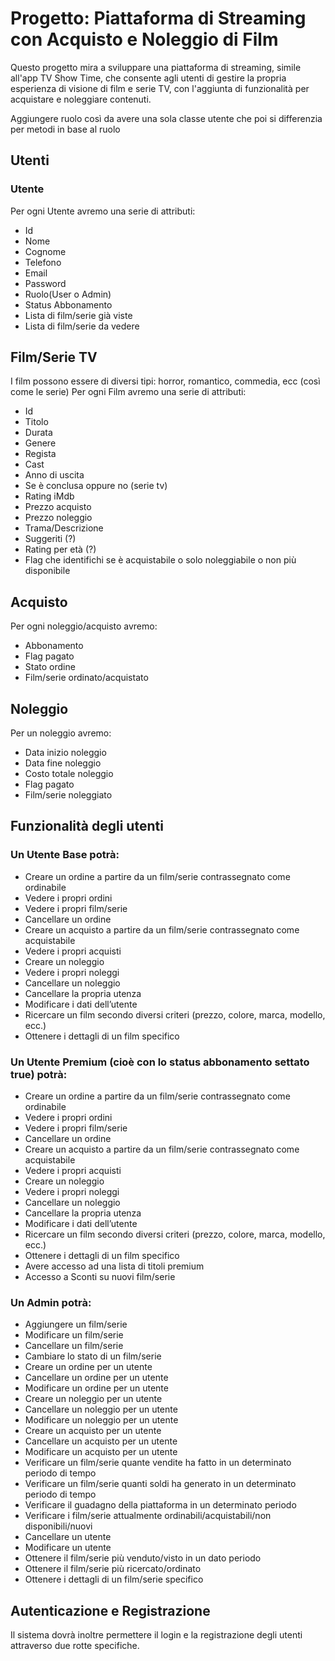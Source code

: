 # Progetto: Piattaforma di Streaming con Acquisto e Noleggio di Film
Questo progetto mira a sviluppare una piattaforma di streaming, simile all'app TV Show Time, che consente agli utenti di gestire la propria esperienza di visione di film e serie TV, con l'aggiunta di funzionalità per acquistare e noleggiare contenuti.

Aggiungere ruolo così da avere una sola classe utente che poi si differenzia per metodi in base al ruolo

## Utenti
### Utente
Per ogni Utente avremo una serie di attributi:
- Id
- Nome
- Cognome
- Telefono
- Email
- Password
- Ruolo(User o Admin)
- Status Abbonamento
- Lista di film/serie già viste
- Lista di film/serie da vedere



## Film/Serie TV
I film possono essere di diversi tipi: horror, romantico, commedia, ecc (così come le serie)
Per ogni Film avremo una serie di attributi:
- Id
- Titolo
- Durata
- Genere
- Regista
- Cast
- Anno di uscita
- Se è conclusa oppure no (serie tv)
- Rating iMdb
- Prezzo acquisto
- Prezzo noleggio
- Trama/Descrizione
- Suggeriti (?)
- Rating per età (?)
- Flag che identifichi se è acquistabile o solo noleggiabile o non più disponibile

## Acquisto
Per ogni noleggio/acquisto avremo:
- Abbonamento
- Flag pagato
- Stato ordine
- Film/serie ordinato/acquistato
## Noleggio
Per un noleggio avremo:
- Data inizio noleggio
- Data fine noleggio
- Costo totale noleggio
- Flag pagato
- Film/serie noleggiato

## Funzionalità degli utenti
### Un Utente Base potrà:
- Creare un ordine a partire da un film/serie contrassegnato come ordinabile
- Vedere i propri ordini
- Vedere i propri film/serie
- Cancellare un ordine
- Creare un acquisto a partire da un film/serie contrassegnato come acquistabile
- Vedere i propri acquisti
- Creare un noleggio
- Vedere i propri noleggi
- Cancellare un noleggio
- Cancellare la propria utenza
- Modificare i dati dell’utente
- Ricercare un film secondo diversi criteri (prezzo, colore, marca, modello, ecc.)
- Ottenere i dettagli di un film specifico
### Un Utente Premium (cioè con lo status abbonamento settato true) potrà:
- Creare un ordine a partire da un film/serie contrassegnato come ordinabile
- Vedere i propri ordini
- Vedere i propri film/serie
- Cancellare un ordine
- Creare un acquisto a partire da un film/serie contrassegnato come acquistabile
- Vedere i propri acquisti
- Creare un noleggio
- Vedere i propri noleggi
- Cancellare un noleggio
- Cancellare la propria utenza
- Modificare i dati dell’utente
- Ricercare un film secondo diversi criteri (prezzo, colore, marca, modello, ecc.)
- Ottenere i dettagli di un film specifico
- Avere accesso ad una lista di titoli premium
- Accesso a Sconti su nuovi film/serie
### Un Admin potrà:
- Aggiungere un film/serie
- Modificare un film/serie
- Cancellare un film/serie
- Cambiare lo stato di un film/serie
- Creare un ordine per un utente
- Cancellare un ordine per un utente
- Modificare un ordine per un utente
- Creare un noleggio per un utente
- Cancellare un noleggio per un utente
- Modificare un noleggio per un utente
- Creare un acquisto per un utente
- Cancellare un acquisto per un utente
- Modificare un acquisto per un utente
- Verificare un film/serie quante vendite ha fatto in un determinato periodo di tempo
- Verificare un film/serie quanti soldi ha generato in un determinato periodo di tempo
- Verificare il guadagno della piattaforma in un determinato periodo
- Verificare i film/serie attualmente ordinabili/acquistabili/non disponibili/nuovi
- Cancellare un utente
- Modificare un utente
- Ottenere il film/serie più venduto/visto in un dato periodo
- Ottenere il film/serie più ricercato/ordinato
- Ottenere i dettagli di un film/serie specifico
## Autenticazione e Registrazione
Il sistema dovrà inoltre permettere il login e la registrazione degli utenti attraverso due rotte specifiche.
